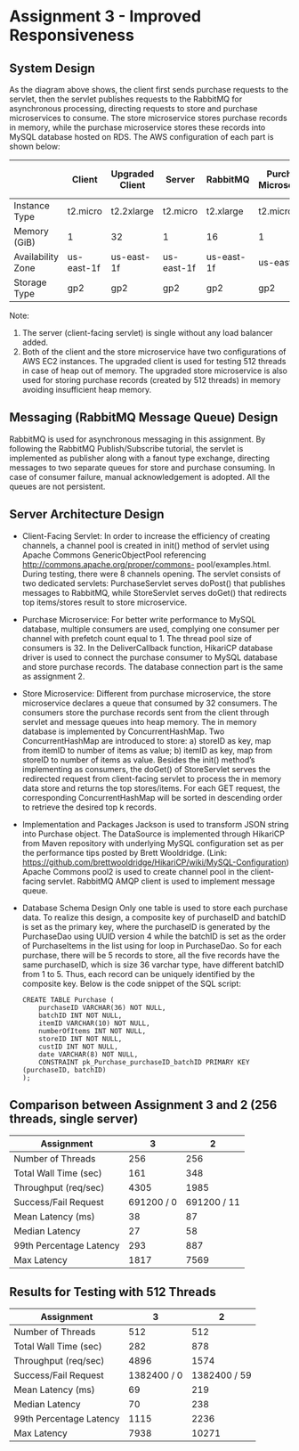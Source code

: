 # Assignment 3 - Improved Responsiveness

## System Design

As the diagram above shows, the client first sends purchase requests to the servlet, then the servlet publishes requests to the RabbitMQ for asynchronous processing, directing requests to store and purchase microservices to consume. The store microservice stores purchase records in memory, while the purchase microservice stores these records into MySQL database hosted on RDS. The AWS configuration of each part is shown below:

|  | Client | Upgraded Client | Server | RabbitMQ | Purchase Microservice | Store Microservice | Upgraded Store Microservice | Database |
|-|-|-|-|-|-|-|-|-|
| Instance Type | t2.micro | t2.2xlarge | t2.micro | t2.xlarge | t2.micro | t2.micro | t2.xlarge | db.t2.micro |
| Memory (GiB) | 1 | 32 | 1 | 16 | 1 | 1 | 16 | 1 |
| Availability Zone | us-east-1f | us-east-1f | us-east-1f | us-east-1f | us-east-1f | us-east-1f | us-east-1f | us-east-1f |
| Storage Type | gp2 | gp2 | gp2 | gp2 | gp2 | gp2 | gp2 | gp2 |
Note:
1. The server (client-facing servlet) is single without any load balancer added.
2. Both of the client and the store microservice have two configurations of AWS EC2 instances. The
upgraded client is used for testing 512 threads in case of heap out of memory. The upgraded store microservice is also used for storing purchase records (created by 512 threads) in memory avoiding insufficient heap memory.


## Messaging (RabbitMQ Message Queue) Design

RabbitMQ is used for asynchronous messaging in this assignment. By following the RabbitMQ Publish/Subscribe tutorial, the servlet is implemented as publisher along with a fanout type exchange, directing messages to two separate queues for store and purchase consuming. In case of consumer failure, manual acknowledgement is adopted. All the queues are not persistent.


## Server Architecture Design

 - Client-Facing Servlet:
    In order to increase the efficiency of creating channels, a channel pool is created in init() method of servlet using Apache Commons GenericObjectPool referencing http://commons.apache.org/proper/commons- pool/examples.html. During testing, there were 8 channels opening. The servlet consists of two dedicated servlets: PurchaseServlet serves doPost() that publishes messages to RabbitMQ, while StoreServlet serves doGet() that redirects top items/stores result to store microservice.

 - Purchase Microservice:
    For better write performance to MySQL database, multiple consumers are used, complying one consumer per channel with prefetch count equal to 1. The thread pool size of consumers is 32. In the DeliverCallback function, HikariCP database driver is used to connect the purchase consumer to MySQL database and store purchase records. The database connection part is the same as assignment 2.

 - Store Microservice:
    Different from purchase microservice, the store microservice declares a queue that consumed by 32 consumers. The consumers store the purchase records sent from the client through servlet and message queues into heap memory. The in memory database is implemented by ConcurrentHashMap. Two ConcurrentHashMap are introduced to store: a) storeID as key, map from itemID to number of items as value; b) itemID as key, map from storeID to number of items as value. Besides the init() method’s implementing as consumers, the doGet() of StoreServlet serves the redirected request from client-facing servlet to process the in memory data store and returns the top stores/items. For each GET request, the corresponding ConcurrentHashMap will be sorted in descending order to retrieve the desired top k records.

 - Implementation and Packages
    Jackson is used to transform JSON string into Purchase object. The DataSource is implemented through HikariCP from Maven repository with underlying MySQL configuration set as per the performance tips posted by Brett Wooldridge. (Link: https://github.com/brettwooldridge/HikariCP/wiki/MySQL-Configuration) Apache Commons pool2 is used to create channel pool in the client-facing servlet. RabbitMQ AMQP client is used to implement message queue.

 - Database Schema Design
    Only one table is used to store each purchase data. To realize this design, a composite key of purchaseID and batchID is set as the primary key, where the purchaseID is generated by the PurchaseDao using UUID version 4 while the batchID is set as the order of PurchaseItems in the list using for loop in PurchaseDao. So for each purchase, there will be 5 records to store, all the five records have the same purchaseID, which is size 36 varchar type, have different batchID from 1 to 5. Thus, each record can be uniquely identified by the composite key. Below is the code snippet of the SQL script:
    ```
    CREATE TABLE Purchase (
        purchaseID VARCHAR(36) NOT NULL,
        batchID INT NOT NULL,
        itemID VARCHAR(10) NOT NULL,
        numberOfItems INT NOT NULL,
        storeID INT NOT NULL,
        custID INT NOT NULL,
        date VARCHAR(8) NOT NULL,
        CONSTRAINT pk_Purchase_purchaseID_batchID PRIMARY KEY (purchaseID, batchID)
    );
    ```


## Comparison between Assignment 3 and 2 (256 threads, single server)

| Assignment | 3 | 2 |
|-|-|-|
| Number of Threads | 256 | 256 |
| Total Wall Time (sec) | 161 | 348 |
| Throughput (req/sec) | 4305 | 1985 |
| Success/Fail Request | 691200 / 0 | 691200 / 11 |
| Mean Latency (ms) | 38 | 87 |
| Median Latency | 27 | 58 |
| 99th Percentage Latency | 293 | 887 |
| Max Latency | 1817 | 7569 |


## Results for Testing with 512 Threads

| Assignment | 3 | 2 |
|-|-|-|
| Number of Threads | 512 | 512 |
| Total Wall Time (sec) | 282 | 878 |
| Throughput (req/sec) | 4896 | 1574 |
| Success/Fail Request | 1382400 / 0 | 1382400 / 59 |
| Mean Latency (ms) | 69 | 219 |
| Median Latency | 70 | 238 |
| 99th Percentage Latency | 1115 | 2236 |
| Max Latency | 7938 | 10271 |

